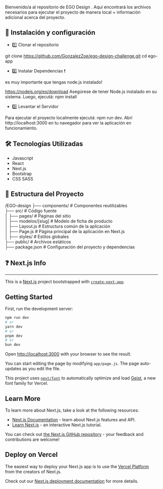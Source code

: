 Bienvenido/a al repositorio de EGO Design . Aquí encontrará los archivos necesarios para ejecutar el proyecto de manera local + información adicional acerca del proyecto.

## 🚀 Instalación y configuración

- 1️⃣ Clonar el repositorio

git clone https://github.com/GonzalezZoe/ego-design-challenge.git
cd ego-app

- 2️⃣ Instalar Dependencias ❗

es muy importante que tengas node.js instalado!

https://nodejs.org/es/download 
Asegúrese de tener Node.js instalado en su sistema. Luego, ejecutá: npm install

- 3️⃣ Levantar el Servidor

Para ejecutar el proyecto localmente ejecutá: npm run dev.
Abrí http://localhost:3000 en tu navegador para ver la aplicación en funcionamiento.

## 🛠️ Tecnologías Utilizadas

- Javascript
- React
- Next.js
- Bootstrap
- CSS SASS

## 📁 Estructura del Proyecto
/EGO-design
 ├── components/     # Componentes reutilizables <br/>
 ├── src/                # Código fuente <br/>
 │   ├── pages/          # Páginas del sitio <br/>
 │   ├── modelos/[slug]  # Modelo de ficha de producto <br/>
 │   ├── Layout.js       # Estructura común de la aplicación <br/>
 │   ├── Page.js         # Página principal de la aplicación en Next.js <br/>
 │   ├── styles/         # Estilos globales <br/>
 ├── public/             # Archivos estáticos <br/>
 ├── package.json        # Configuración del proyecto y dependencias <br/>


## ❓ Next.js Info

-------------------------------------------------------------------------------

This is a [Next.js](https://nextjs.org) project bootstrapped with [`create-next-app`](https://nextjs.org/docs/app/api-reference/cli/create-next-app).

## Getting Started

First, run the development server:

```bash
npm run dev
# or
yarn dev
# or
pnpm dev
# or
bun dev
```

Open [http://localhost:3000](http://localhost:3000) with your browser to see the result.

You can start editing the page by modifying `app/page.js`. The page auto-updates as you edit the file.

This project uses [`next/font`](https://nextjs.org/docs/app/building-your-application/optimizing/fonts) to automatically optimize and load [Geist](https://vercel.com/font), a new font family for Vercel.

## Learn More

To learn more about Next.js, take a look at the following resources:

- [Next.js Documentation](https://nextjs.org/docs) - learn about Next.js features and API.
- [Learn Next.js](https://nextjs.org/learn) - an interactive Next.js tutorial.

You can check out [the Next.js GitHub repository](https://github.com/vercel/next.js) - your feedback and contributions are welcome!

## Deploy on Vercel

The easiest way to deploy your Next.js app is to use the [Vercel Platform](https://vercel.com/new?utm_medium=default-template&filter=next.js&utm_source=create-next-app&utm_campaign=create-next-app-readme) from the creators of Next.js.

Check out our [Next.js deployment documentation](https://nextjs.org/docs/app/building-your-application/deploying) for more details.
